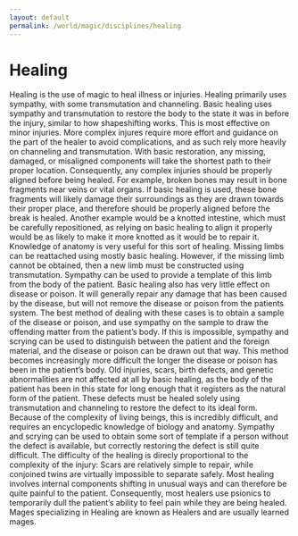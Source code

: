 ```yaml
---
layout: default
permalink: /world/magic/disciplines/healing
---
```


# Healing

Healing is the use of magic to heal illness or injuries. Healing primarily uses sympathy, with some transmutation and channeling. Basic healing uses sympathy and transmutation to restore the body to the state it was in before the injury, similar to how shapeshifting works. This is most effective on minor injuries. More complex injures require more effort and guidance on the part of the healer to avoid complications, and as such rely more heavily on channeling and transmutation. 
With basic restoration, any missing, damaged, or misaligned components will take the shortest path to their proper location. Consequently, any complex injuries should be properly aligned before being healed. For example, broken bones may result in bone fragments near veins or vital organs. If basic healing is used, these bone fragments will likely damage their surroundings as they are drawn towards their proper place, and therefore should be properly aligned before the break is healed. Another example would be a knotted intestine, which must be carefully repositioned, as relying on basic healing to align it properly would be as likely to make it more knotted as it would be to repair it. Knowledge of anatomy is very useful for this sort of healing.
Missing limbs can be reattached using mostly basic healing. However, if the missing limb cannot be obtained, then a new limb must be constructed using transmutation. Sympathy can be used to provide a template of this limb from the body of the patient.
Basic healing also has very little effect on disease or poison. It will generally repair any damage that has been caused by the disease, but will not remove the disease or poison from the patients system. The best method of dealing with these cases is to obtain a sample of the disease or poison, and use sympathy on the sample to draw the offending matter from the patient’s body. If this is impossible, sympathy and scrying can be used to distinguish between the patient and the foreign material, and the disease or poison can be drawn out that way. This method becomes increasingly more difficult the longer the disease or poison has been in the patient’s body.
Old injuries, scars, birth defects, and genetic abnormalities are not affected at all by basic healing, as the body of the patient has been in this state for long enough that it registers as the natural form of the patient. These defects must be healed solely using transmutation and channeling to restore the defect to its ideal form. Because of the complexity of living beings, this is incredibly difficult, and requires an encyclopedic knowledge of biology and anatomy. Sympathy and scrying can be used to obtain some sort of template if a person without the defect is available, but correctly restoring the defect is still quite difficult. The difficulty of the healing is direcly proportional to the complexity of the injury: Scars are relatively simple to repair, while conjoined twins are virtually impossible to separate safely.
Most healing involves internal components shifting in unusual ways and can therefore be quite painful to the patient. Consequently, most healers use psionics to temporarily dull the patient’s ability to feel pain while they are being healed.
Mages specializing in Healing are known as Healers and are usually learned mages.